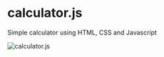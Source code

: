 # calculator.js
Simple calculator using HTML, CSS and Javascript

![calculator.js](https://ibb.co/qYtSLPy)

